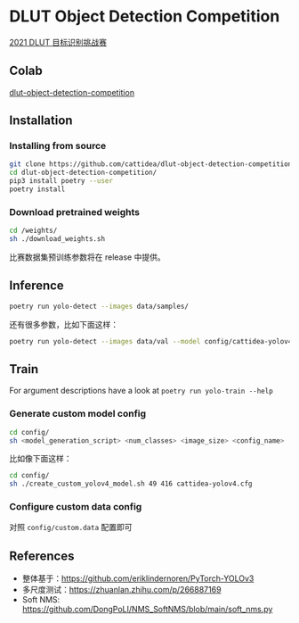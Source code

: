 # DLUT Object Detection Competition

[2021 DLUT 目标识别挑战赛](https://teach.dlut.edu.cn/info/1016/10777.htm)

## Colab

[dlut-object-detection-competition](https://colab.research.google.com/drive/1lW3jsdbdBSZyDF40gcvTFttUSSNQjnrx?usp=sharing)

## Installation
### Installing from source

```bash
git clone https://github.com/cattidea/dlut-object-detection-competition.git
cd dlut-object-detection-competition/
pip3 install poetry --user
poetry install
```

### Download pretrained weights

```bash
cd /weights/
sh ./download_weights.sh
```

比赛数据集预训练参数将在 release 中提供。

## Inference

```bash
poetry run yolo-detect --images data/samples/
```

还有很多参数，比如下面这样：

```bash
poetry run yolo-detect --images data/val --model config/cattidea-yolov4.cfg --weights checkpoints/yolo_ckpt_127.pth --classes data/object_detection_dataset_train/classes.names --conf_thres 0.35 --nms_thres 0.7 --soft_nms --multiscale_testing
```

## Train
For argument descriptions have a look at `poetry run yolo-train --help`

### Generate custom model config

```bash
cd config/
sh <model_generation_script> <num_classes> <image_size> <config_name>
```

比如像下面这样：

```bash
cd config/
sh ./create_custom_yolov4_model.sh 49 416 cattidea-yolov4.cfg
```

### Configure custom data config

对照 `config/custom.data` 配置即可

## References

- 整体基于：<https://github.com/eriklindernoren/PyTorch-YOLOv3>
- 多尺度测试：<https://zhuanlan.zhihu.com/p/266887169>
- Soft NMS: <https://github.com/DongPoLI/NMS_SoftNMS/blob/main/soft_nms.py>
